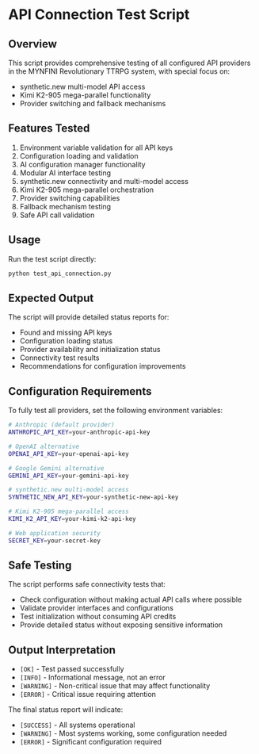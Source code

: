 # API Connection Test Script

## Overview
This script provides comprehensive testing of all configured API providers in the MYNFINI Revolutionary TTRPG system, with special focus on:
- synthetic.new multi-model API access
- Kimi K2-905 mega-parallel functionality
- Provider switching and fallback mechanisms

## Features Tested
1. Environment variable validation for all API keys
2. Configuration loading and validation
3. AI configuration manager functionality
4. Modular AI interface testing
5. synthetic.new connectivity and multi-model access
6. Kimi K2-905 mega-parallel orchestration
7. Provider switching capabilities
8. Fallback mechanism testing
9. Safe API call validation

## Usage
Run the test script directly:

```bash
python test_api_connection.py
```

## Expected Output
The script will provide detailed status reports for:
- Found and missing API keys
- Configuration loading status
- Provider availability and initialization status
- Connectivity test results
- Recommendations for configuration improvements

## Configuration Requirements
To fully test all providers, set the following environment variables:

```bash
# Anthropic (default provider)
ANTHROPIC_API_KEY=your-anthropic-api-key

# OpenAI alternative
OPENAI_API_KEY=your-openai-api-key

# Google Gemini alternative
GEMINI_API_KEY=your-gemini-api-key

# synthetic.new multi-model access
SYNTHETIC_NEW_API_KEY=your-synthetic-new-api-key

# Kimi K2-905 mega-parallel access
KIMI_K2_API_KEY=your-kimi-k2-api-key

# Web application security
SECRET_KEY=your-secret-key
```

## Safe Testing
The script performs safe connectivity tests that:
- Check configuration without making actual API calls where possible
- Validate provider interfaces and configurations
- Test initialization without consuming API credits
- Provide detailed status without exposing sensitive information

## Output Interpretation
- `[OK]` - Test passed successfully
- `[INFO]` - Informational message, not an error
- `[WARNING]` - Non-critical issue that may affect functionality
- `[ERROR]` - Critical issue requiring attention

The final status report will indicate:
- `[SUCCESS]` - All systems operational
- `[WARNING]` - Most systems working, some configuration needed
- `[ERROR]` - Significant configuration required